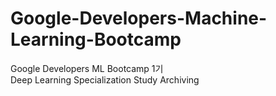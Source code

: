 # Google-Developers-Machine-Learning-Bootcamp
Google Developers ML Bootcamp 1기<br>
Deep Learning Specialization Study Archiving
